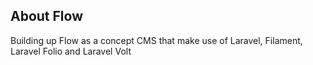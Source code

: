 
## About Flow

Building up Flow as a concept CMS that make use of Laravel, Filament, Laravel Folio and Laravel Volt
